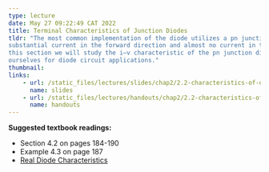 ```yaml
---
type: lecture
date: May 27 09:22:49 CAT 2022
title: Terminal Characteristics of Junction Diodes
tldr: "The most common implementation of the diode utilizes a pn junction. A pn junction can conduct
substantial current in the forward direction and almost no current in the reverse direction. In
this section we will study the i–v characteristic of the pn junction diode in detail in order to prepare
ourselves for diode circuit applications."
thumbnail: 
links: 
    - url: /static_files/lectures/slides/chap2/2.2-characteristics-of-diodes.pdf
      name: slides
    - url: /static_files/lectures/handouts/chap2/2.2-characteristics-of-diodes.pdf
      name: handouts
---
```

**Suggested textbook readings:**

- Section 4.2 on pages 184-190
- Example 4.3 on page 187
- [Real Diode Characteristics](https://learn.sparkfun.com/tutorials/diodes/real-diode-characteristics)


